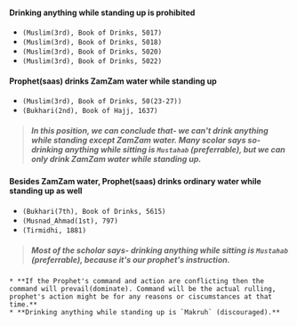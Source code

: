 #### **Drinking anything while standing up is prohibited**
* `(Muslim(3rd), Book of Drinks, 5017)`
* `(Muslim(3rd), Book of Drinks, 5018)`
* `(Muslim(3rd), Book of Drinks, 5020)`
* `(Muslim(3rd), Book of Drinks, 5022)`
#### **Prophet(saas) drinks ZamZam water while standing up**
* `(Muslim(3rd), Book of Drinks, 50(23-27))`
* `(Bukhari(2nd), Book of Hajj, 1637)`
> ##### **In this position, we can conclude that- we can't drink anything while standing except ZamZam water. Many scolar says so- drinking anything while sitting is `Mustahab` (preferrable), but we can only drink ZamZam water while standing up.**
#### **Besides ZamZam water, Prophet(saas) drinks ordinary water while standing up as well**
* `(Bukhari(7th), Book of Drinks, 5615)`
* `(Musnad_Ahmad(1st), 797)`
* `(Tirmidhi, 1881)`
> ##### **Most of the scholar says- drinking anything while sitting is `Mustahab` (preferrable), because it's our prophet's instruction.**
    * **If the Prophet's command and action are conflicting then the command will prevail(dominate). Command will be the actual rulling, prophet's action might be for any reasons or ciscumstances at that time.**
    * **Drinking anything while standing up is `Makruh` (discouraged).**
